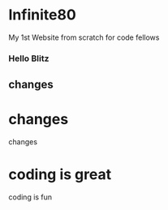 # Infinite80

My 1st Website from scratch for code fellows

### Hello Blitz

## changes

# changes

changes

# coding is great


coding is fun 
